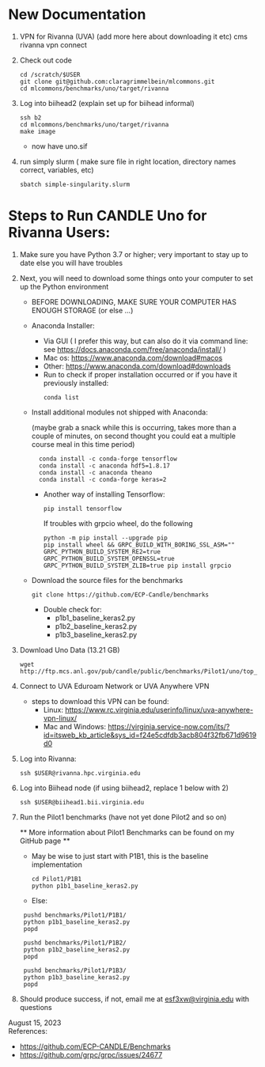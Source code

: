 # New Documentation

1. VPN for Rivanna (UVA) (add more here about downloading it etc)
   cms rivanna vpn connect
   
3. Check out code
   ```
   cd /scratch/$USER
   git clone git@github.com:claragrimmelbein/mlcommons.git
   cd mlcommons/benchmarks/uno/target/rivanna
   ```

4. Log into biihead2 (explain set up for biihead informal)
   ```
   ssh b2
   cd mlcommons/benchmarks/uno/target/rivanna
   make image
   ```
   * now have uno.sif
  
5. run simply slurm ( make sure file in right location, directory names correct, variables, etc)
   ```
   sbatch simple-singularity.slurm
   ```
     
   
   
   




# Steps to Run CANDLE Uno for Rivanna Users:

1. Make sure you have Python 3.7 or higher; very important to stay up to date else you will have troubles
   
       
2. Next, you will need to download some things onto your computer to set up the Python environment
    * BEFORE DOWNLOADING, MAKE SURE YOUR COMPUTER HAS ENOUGH STORAGE (or else ...)
    * Anaconda Installer:
        * Via GUI ( I prefer this way, but can also do it via command line: see https://docs.anaconda.com/free/anaconda/install/ )
        * Mac os: https://www.anaconda.com/download#macos
        * Other: https://www.anaconda.com/download#downloads
        * Run to check if proper installation occurred or if you have it previously installed:
            ```
            conda list
            ````
    * Install additional modules not shipped with Anaconda:
  
      (maybe grab a snack while this is occurring, takes more than a couple of minutes, on second thought you could eat a multiple course meal in this time period)
      ```
        conda install -c conda-forge tensorflow
        conda install -c anaconda hdf5=1.8.17
        conda install -c anaconda theano
        conda install -c conda-forge keras=2
      ```
      * Another way of installing Tensorflow:
        ```
        pip install tensorflow
        ```

         If troubles with grpcio wheel, do the following
        ```
        python -m pip install --upgrade pip
        pip install wheel && GRPC_BUILD_WITH_BORING_SSL_ASM="" GRPC_PYTHON_BUILD_SYSTEM_RE2=true GRPC_PYTHON_BUILD_SYSTEM_OPENSSL=true GRPC_PYTHON_BUILD_SYSTEM_ZLIB=true pip install grpcio
        ```
        
    * Download the source files for the benchmarks
        ```
        git clone https://github.com/ECP-Candle/benchmarks
        ```
        * Double check for:
            * p1b1_baseline_keras2.py
            * p1b2_baseline_keras2.py
            * p1b3_baseline_keras2.py
          
4. Download Uno Data (13.21 GB)
   ```
   wget http://ftp.mcs.anl.gov/pub/candle/public/benchmarks/Pilot1/uno/top_21_auc_1fold.uno.h5
   ```
      
6. Connect to UVA Eduroam Network or UVA Anywhere VPN
      - steps to download this VPN can be found:
        - Linux: https://www.rc.virginia.edu/userinfo/linux/uva-anywhere-vpn-linux/
        - Mac and Windows: https://virginia.service-now.com/its/?id=itsweb_kb_article&sys_id=f24e5cdfdb3acb804f32fb671d9619d0
          
  
7. Log into Rivanna:
   ```
   ssh $USER@rivanna.hpc.virginia.edu
   ```
  
8. Log into Biihead node (if using biihead2, replace 1 below with 2)
   ```
   ssh $USER@biihead1.bii.virginia.edu
   ```

9. Run the Pilot1 benchmarks (have not yet done Pilot2 and so on)

   ** More information about Pilot1 Benchmarks can be found on my GitHub page **

   * May be wise to just start with P1B1, this is the baseline implementation
     ```
     cd Pilot1/P1B1
     python p1b1_baseline_keras2.py
     ```

   * Else:




   ```
    pushd benchmarks/Pilot1/P1B1/
    python p1b1_baseline_keras2.py
    popd

    pushd benchmarks/Pilot1/P1B2/
    python p1b2_baseline_keras2.py
    popd

    pushd benchmarks/Pilot1/P1B3/
    python p1b3_baseline_keras2.py
    popd
   ```
11. Should produce success, if not, email me at esf3xw@virginia.edu with questions








August 15, 2023     
References: 
   * https://github.com/ECP-CANDLE/Benchmarks
   * https://github.com/grpc/grpc/issues/24677
      





   
